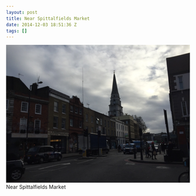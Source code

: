 ```yaml
---
layout: post
title: Near Spittalfields Market
date: 2014-12-03 18:51:36 Z
tags: []
---
```

![](/media/2014/12/104259306802.jpg)
Near Spittalfields Market
